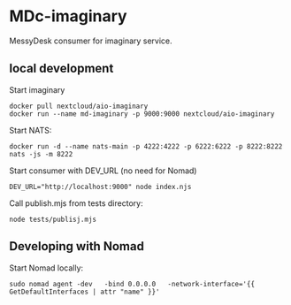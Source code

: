 
# MDc-imaginary

MessyDesk consumer for imaginary service.

## local development


Start imaginary

    docker pull nextcloud/aio-imaginary
    docker run --name md-imaginary -p 9000:9000 nextcloud/aio-imaginary 


Start NATS:

    docker run -d --name nats-main -p 4222:4222 -p 6222:6222 -p 8222:8222 nats -js -m 8222


Start consumer with DEV_URL (no need for Nomad)

    DEV_URL="http://localhost:9000" node index.njs

Call publish.mjs from tests directory:

    node tests/publisj.mjs


## Developing with Nomad

Start Nomad locally:

    sudo nomad agent -dev   -bind 0.0.0.0   -network-interface='{{ GetDefaultInterfaces | attr "name" }}'